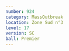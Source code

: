 ```yaml
---
number: 924
category: MassOutbreak
location: Zone Sud n°3
level: 17
version: SC
ball: Premier
---
```

